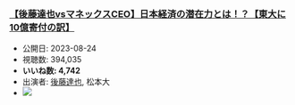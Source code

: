### [【後藤達也vsマネックスCEO】日本経済の潜在力とは！？【東大に10億寄付の訳】](https://www.youtube.com/watch?v=BChfPqBJPT4)
-   公開日: 2023-08-24
-   視聴数: 394,035
-   **いいね数: 4,742**
-   出演者: [後藤達也](/rehacq_fan/people/後藤達也 "wikilink"), 松本大
- [![](https://img.youtube.com/vi/BChfPqBJPT4/hqdefault.jpg)](https://www.youtube.com/watch?v=BChfPqBJPT4)
